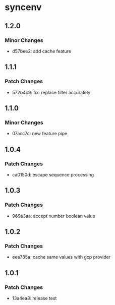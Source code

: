 # syncenv

## 1.2.0

### Minor Changes

- d57bee2: add cache feature

## 1.1.1

### Patch Changes

- 572b4c9: fix: replace filter accurately

## 1.1.0

### Minor Changes

- 07acc7c: new feature pipe

## 1.0.4

### Patch Changes

- ca0150d: escape sequence processing

## 1.0.3

### Patch Changes

- 969a3aa: accept number boolean value

## 1.0.2

### Patch Changes

- eea785a: cache same values with gcp provider

## 1.0.1

### Patch Changes

- 13a4ea8: release test
